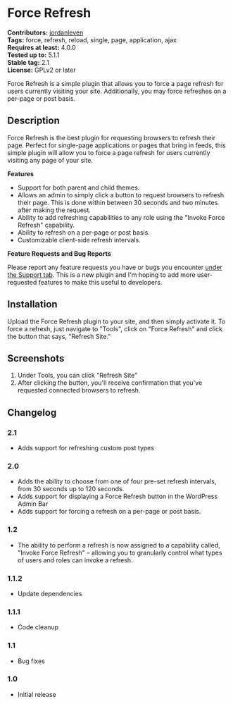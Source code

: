 # Force Refresh #
**Contributors:** [jordanleven](https://profiles.wordpress.org/jordanleven)  
**Tags:** force, refresh, reload, single, page, application, ajax  
**Requires at least:** 4.0.0  
**Tested up to:** 5.1.1  
**Stable tag:** 2.1  
**License:** GPLv2 or later  

Force Refresh is a simple plugin that allows you to force a page refresh for users currently visiting your site. Additionally, you may force refreshes on a per-page or post basis.

## Description ##
Force Refresh is the best plugin for requesting browsers to refresh their page. Perfect for single-page applications or pages that bring in feeds, this simple plugin will allow you to force a page refresh for users currently visiting any page of your site.


**Features**

- Support for both parent and child themes.
- Allows an admin to simply click a button to request browsers to refresh their page. This is done within between 30 seconds and two minutes after making the request.
- Ability to add refreshing capabilities to any role using the "Invoke Force Refresh" capability.
- Ability to refresh on a per-page or post basis.
- Customizable client-side refresh intervals.

**Feature Requests and Bug Reports**

Please report any feature requests you have or bugs you encounter [under the Support tab](https://wordpress.org/support/plugin/force-refresh). This is a new plugin and I'm hoping to add more user-requested features to make this useful to developers.

## Installation ##

Upload the Force Refresh plugin to your site, and then simply activate it. To force a refresh, just navigate to "Tools", click on "Force Refresh" and click the button that says, "Refresh Site."

## Screenshots ##
1. Under Tools, you can click "Refresh Site"
2. After clicking the button, you'll receive confirmation that you've requested connected browsers to refresh.

## Changelog ##

### 2.1 ###
* Adds support for refreshing custom post types

### 2.0 ###
* Adds the ability to choose from one of four pre-set refresh intervals, from 30 seconds up to 120 seconds.
* Adds support for displaying a Force Refresh button in the WordPress Admin Bar
* Adds support for forcing a refresh on a per-page or post basis.

### 1.2 ###
* The ability to perform a refresh is now assigned to a capability called, "Invoke Force Refresh" – allowing you to granularly control what types of users and roles can invoke a refresh.

### 1.1.2 ###
* Update dependencies

### 1.1.1 ###
* Code cleanup

### 1.1 ###
* Bug fixes

### 1.0 ###
* Initial release